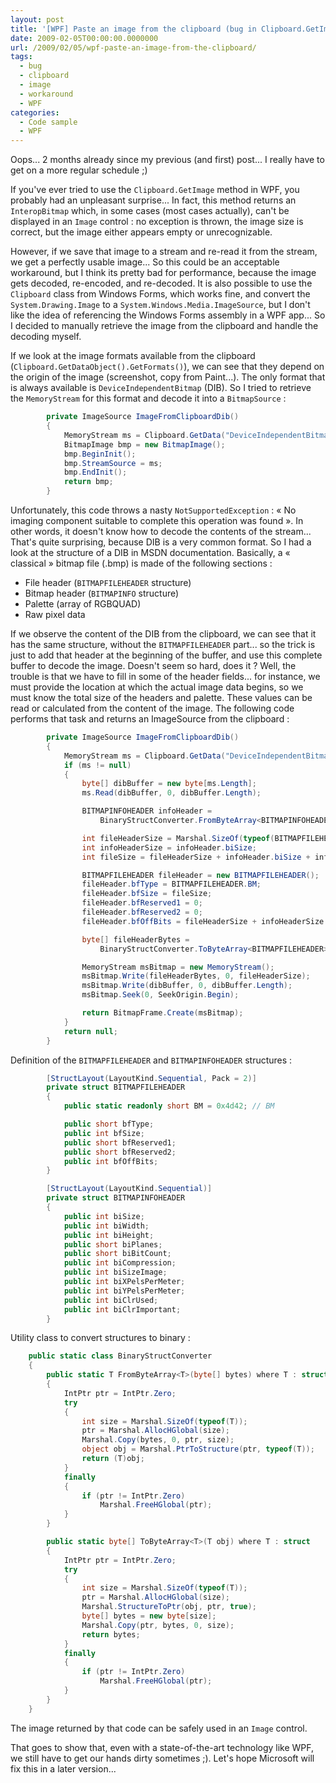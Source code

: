 ```yaml
---
layout: post
title: '[WPF] Paste an image from the clipboard (bug in Clipboard.GetImage)'
date: 2009-02-05T00:00:00.0000000
url: /2009/02/05/wpf-paste-an-image-from-the-clipboard/
tags:
  - bug
  - clipboard
  - image
  - workaround
  - WPF
categories:
  - Code sample
  - WPF
---
```



Oops... 2 months already since my previous (and first) post... I really have to get on a more regular schedule ;)

If you've ever tried to use the `Clipboard.GetImage` method in WPF, you probably had an unpleasant surprise... In fact, this method returns an `InteropBitmap` which, in some cases (most cases actually), can't be displayed in an `Image` control : no exception is thrown, the image size is correct, but the image either appears empty or unrecognizable.

However, if we save that image to a stream and re-read it from the stream, we get a perfectly usable image... So this could be an acceptable workaround, but I think its pretty bad for performance, because the image gets decoded, re-encoded, and re-decoded. It is also possible to use the `Clipboard` class from Windows Forms, which works fine, and convert the `System.Drawing.Image` to a `System.Windows.Media.ImageSource`, but I don't like the idea of referencing the Windows Forms assembly in a WPF app... So I decided to manually retrieve the image from the clipboard and handle the decoding myself.

If we look at the image formats available from the clipboard (`Clipboard.GetDataObject().GetFormats()`), we can see that they depend on the origin of the image (screenshot, copy from Paint...). The only format that is always available is `DeviceIndependentBitmap` (DIB). So I tried to retrieve the `MemoryStream` for this format and decode it into a `BitmapSource` :

```csharp
        private ImageSource ImageFromClipboardDib()
        {
            MemoryStream ms = Clipboard.GetData("DeviceIndependentBitmap") as MemoryStream;
            BitmapImage bmp = new BitmapImage();
            bmp.BeginInit();
            bmp.StreamSource = ms;
            bmp.EndInit();
            return bmp;
        }
```

Unfortunately, this code throws a nasty `NotSupportedException` : « No imaging component suitable to complete this operation was found ». In other words, it doesn't know how to decode the contents of the stream... That's quite surprising, because DIB is a very common format. So I had a look at the structure of a DIB in MSDN documentation. Basically, a « classical » bitmap file (.bmp) is made of the following sections :

- File header (`BITMAPFILEHEADER` structure)
- Bitmap header (`BITMAPINFO` structure)
- Palette (array of RGBQUAD)
- Raw pixel data


If we observe the content of the DIB from the clipboard, we can see that it has the same structure, without the `BITMAPFILEHEADER` part... so the trick is just to add that header at the beginning of the buffer, and use this complete buffer to decode the image. Doesn't seem so hard, does it ? Well, the trouble is that we have to fill in some of the header fields... for instance, we must provide the location at which the actual image data begins, so we must know the total size of the headers and palette. These values can be read or calculated from the content of the image. The following code performs that task and returns an ImageSource from the clipboard :

```csharp
        private ImageSource ImageFromClipboardDib()
        {
            MemoryStream ms = Clipboard.GetData("DeviceIndependentBitmap") as MemoryStream;
            if (ms != null)
            {
                byte[] dibBuffer = new byte[ms.Length];
                ms.Read(dibBuffer, 0, dibBuffer.Length);

                BITMAPINFOHEADER infoHeader =
                    BinaryStructConverter.FromByteArray<BITMAPINFOHEADER>(dibBuffer);

                int fileHeaderSize = Marshal.SizeOf(typeof(BITMAPFILEHEADER));
                int infoHeaderSize = infoHeader.biSize;
                int fileSize = fileHeaderSize + infoHeader.biSize + infoHeader.biSizeImage;

                BITMAPFILEHEADER fileHeader = new BITMAPFILEHEADER();
                fileHeader.bfType = BITMAPFILEHEADER.BM;
                fileHeader.bfSize = fileSize;
                fileHeader.bfReserved1 = 0;
                fileHeader.bfReserved2 = 0;
                fileHeader.bfOffBits = fileHeaderSize + infoHeaderSize + infoHeader.biClrUsed * 4;

                byte[] fileHeaderBytes =
                    BinaryStructConverter.ToByteArray<BITMAPFILEHEADER>(fileHeader);

                MemoryStream msBitmap = new MemoryStream();
                msBitmap.Write(fileHeaderBytes, 0, fileHeaderSize);
                msBitmap.Write(dibBuffer, 0, dibBuffer.Length);
                msBitmap.Seek(0, SeekOrigin.Begin);

                return BitmapFrame.Create(msBitmap);
            }
            return null;
        }
```

Definition of the `BITMAPFILEHEADER` and `BITMAPINFOHEADER` structures :

```csharp
        [StructLayout(LayoutKind.Sequential, Pack = 2)]
        private struct BITMAPFILEHEADER
        {
            public static readonly short BM = 0x4d42; // BM

            public short bfType;
            public int bfSize;
            public short bfReserved1;
            public short bfReserved2;
            public int bfOffBits;
        }

        [StructLayout(LayoutKind.Sequential)]
        private struct BITMAPINFOHEADER
        {
            public int biSize;
            public int biWidth;
            public int biHeight;
            public short biPlanes;
            public short biBitCount;
            public int biCompression;
            public int biSizeImage;
            public int biXPelsPerMeter;
            public int biYPelsPerMeter;
            public int biClrUsed;
            public int biClrImportant;
        }
```

Utility class to convert structures to binary :

```csharp
    public static class BinaryStructConverter
    {
        public static T FromByteArray<T>(byte[] bytes) where T : struct
        {
            IntPtr ptr = IntPtr.Zero;
            try
            {
                int size = Marshal.SizeOf(typeof(T));
                ptr = Marshal.AllocHGlobal(size);
                Marshal.Copy(bytes, 0, ptr, size);
                object obj = Marshal.PtrToStructure(ptr, typeof(T));
                return (T)obj;
            }
            finally
            {
                if (ptr != IntPtr.Zero)
                    Marshal.FreeHGlobal(ptr);
            }
        }

        public static byte[] ToByteArray<T>(T obj) where T : struct
        {
            IntPtr ptr = IntPtr.Zero;
            try
            {
                int size = Marshal.SizeOf(typeof(T));
                ptr = Marshal.AllocHGlobal(size);
                Marshal.StructureToPtr(obj, ptr, true);
                byte[] bytes = new byte[size];
                Marshal.Copy(ptr, bytes, 0, size);
                return bytes;
            }
            finally
            {
                if (ptr != IntPtr.Zero)
                    Marshal.FreeHGlobal(ptr);
            }
        }
    }
```

The image returned by that code can be safely used in an `Image` control.

That goes to show that, even with a state-of-the-art technology like WPF, we still have to get our hands dirty sometimes ;). Let's hope Microsoft will fix this in a later version...

